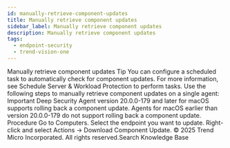 ```yaml
---
id: manually-retrieve-component-updates
title: Manually retrieve component updates
sidebar_label: Manually retrieve component updates
description: Manually retrieve component updates
tags:
  - endpoint-security
  - trend-vision-one
---
```


 Manually retrieve component updates Tip You can configure a scheduled task to automatically check for component updates. For more information, see Schedule Server & Workload Protection to perform tasks. Use the following steps to manually retrieve component updates on a single agent: Important Deep Security Agent version 20.0.0-179 and later for macOS supports rolling back a component update. Agents for macOS earlier than version 20.0.0-179 do not support rolling back a component update. Procedure Go to Computers. Select the endpoint you want to update. Right-click and select Actions → Download Component Update. © 2025 Trend Micro Incorporated. All rights reserved.Search Knowledge Base